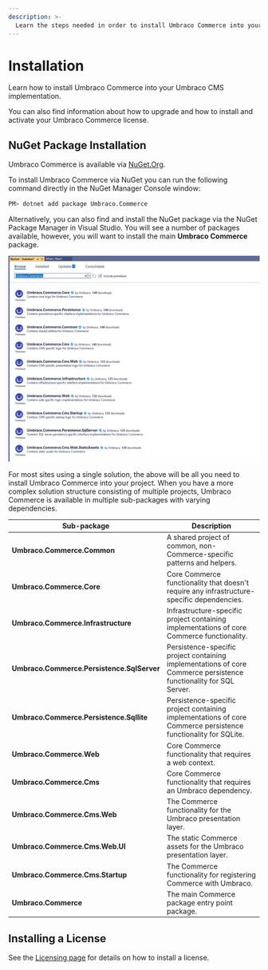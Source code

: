 ```yaml
---
description: >-
  Learn the steps needed in order to install Umbraco Commerce into your Umbraco CMS website.
---
```


# Installation

Learn how to install Umbraco Commerce into your Umbraco CMS implementation.

You can also find information about how to upgrade and how to install and activate your Umbraco Commerce license.

## NuGet Package Installation

Umbraco Commerce is available via [NuGet.Org](https://www.nuget.org/packages/Umbraco.Commerce/).

To install Umbraco Commerce via NuGet you can run the following command directly in the NuGet Manager Console window:

```bash
PM> dotnet add package Umbraco.Commerce
```

Alternatively, you can also find and install the NuGet package via the NuGet Package Manager in Visual Studio. You will see a number of packages available, however, you will want to install the main **Umbraco Commerce** package.

![Installing Umbraco Commerce via the NuGet Package Manager](../../media/nuget-packages-overview.png)

For most sites using a single solution, the above will be all you need to install Umbraco Commerce into your project. When you have a more complex solution structure consisting of multiple projects, Umbraco Commerce is available in multiple sub-packages with varying dependencies.

<table><thead><tr><th width="282">Sub-package</th><th>Description</th></tr></thead><tbody><tr><td><strong>Umbraco.Commerce.Common</strong></td><td>A shared project of common, non-Commerce-specific patterns and helpers.</td></tr><tr><td><strong>Umbraco.Commerce.Core</strong></td><td>Core Commerce functionality that doesn't require any infrastructure-specific dependencies.</td></tr><tr><td><strong>Umbraco.Commerce.Infrastructure</strong></td><td>Infrastructure-specific project containing implementations of core Commerce functionality.</td></tr><tr><td><strong>Umbraco.Commerce.Persistence.SqlServer</strong></td><td>Persistence-specific project containing implementations of core Commerce persistence functionality for SQL Server.</td></tr><tr><td><strong>Umbraco.Commerce.Persistence.Sqllite</strong></td><td>Persistence-specific project containing implementations of core Commerce persistence functionality for SQLite.</td></tr><tr><td><strong>Umbraco.Commerce.Web</strong></td><td>Core Commerce functionality that requires a web context.</td></tr><tr><td><strong>Umbraco.Commerce.Cms</strong></td><td>Core Commerce functionality that requires an Umbraco dependency.</td></tr><tr><td><strong>Umbraco.Commerce.Cms.Web</strong></td><td>The Commerce functionality for the Umbraco presentation layer.</td></tr><tr><td><strong>Umbraco.Commerce.Cms.Web.UI</strong></td><td>The static Commerce assets for the Umbraco presentation layer.</td></tr><tr><td><strong>Umbraco.Commerce.Cms.Startup</strong></td><td>The Commerce functionality for registering Commerce with Umbraco.</td></tr><tr><td><strong>Umbraco.Commerce</strong></td><td>The main Commerce package entry point package.</td></tr></tbody></table>

## Installing a License

See the [Licensing page](../licensing-model.md#installing-your-license) for details on how to install a license.
